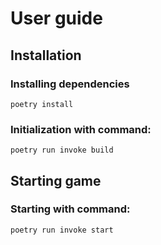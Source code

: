 # User guide
## Installation
### Installing dependencies
`poetry install`
### Initialization with command:
`poetry run invoke build`
## Starting game
### Starting with command:
`poetry run invoke start`
